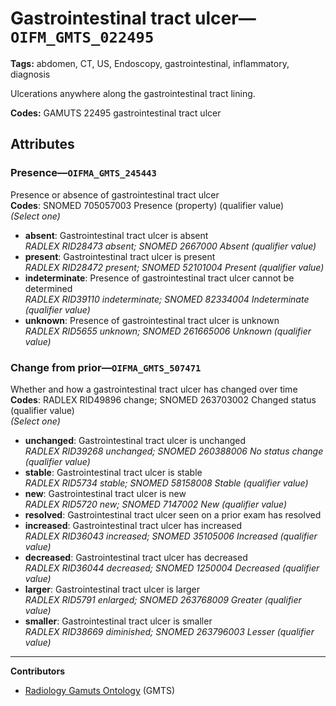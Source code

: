 # Gastrointestinal tract ulcer—`OIFM_GMTS_022495`

**Tags:** abdomen, CT, US, Endoscopy, gastrointestinal, inflammatory, diagnosis

Ulcerations anywhere along the gastrointestinal tract lining.

**Codes:** GAMUTS 22495 gastrointestinal tract ulcer

## Attributes

### Presence—`OIFMA_GMTS_245443`

Presence or absence of gastrointestinal tract ulcer  
**Codes**: SNOMED 705057003 Presence (property) (qualifier value)  
*(Select one)*

- **absent**: Gastrointestinal tract ulcer is absent  
_RADLEX RID28473 absent; SNOMED 2667000 Absent (qualifier value)_
- **present**: Gastrointestinal tract ulcer is present  
_RADLEX RID28472 present; SNOMED 52101004 Present (qualifier value)_
- **indeterminate**: Presence of gastrointestinal tract ulcer cannot be determined  
_RADLEX RID39110 indeterminate; SNOMED 82334004 Indeterminate (qualifier value)_
- **unknown**: Presence of gastrointestinal tract ulcer is unknown  
_RADLEX RID5655 unknown; SNOMED 261665006 Unknown (qualifier value)_

### Change from prior—`OIFMA_GMTS_507471`

Whether and how a gastrointestinal tract ulcer has changed over time  
**Codes**: RADLEX RID49896 change; SNOMED 263703002 Changed status (qualifier value)  
*(Select one)*

- **unchanged**: Gastrointestinal tract ulcer is unchanged  
_RADLEX RID39268 unchanged; SNOMED 260388006 No status change (qualifier value)_
- **stable**: Gastrointestinal tract ulcer is stable  
_RADLEX RID5734 stable; SNOMED 58158008 Stable (qualifier value)_
- **new**: Gastrointestinal tract ulcer is new  
_RADLEX RID5720 new; SNOMED 7147002 New (qualifier value)_
- **resolved**: Gastrointestinal tract ulcer seen on a prior exam has resolved  
- **increased**: Gastrointestinal tract ulcer has increased  
_RADLEX RID36043 increased; SNOMED 35105006 Increased (qualifier value)_
- **decreased**: Gastrointestinal tract ulcer has decreased  
_RADLEX RID36044 decreased; SNOMED 1250004 Decreased (qualifier value)_
- **larger**: Gastrointestinal tract ulcer is larger  
_RADLEX RID5791 enlarged; SNOMED 263768009 Greater (qualifier value)_
- **smaller**: Gastrointestinal tract ulcer is smaller  
_RADLEX RID38669 diminished; SNOMED 263796003 Lesser (qualifier value)_

---

**Contributors**

- [Radiology Gamuts Ontology](https://gamuts.net/) (GMTS)